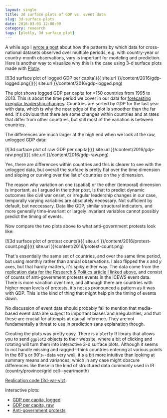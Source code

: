 ```yaml
---
layout: single
title: 3d surface plots of GDP vs. event data
slug: 3d-surface-plots
date: 2016-03-03 12:00:00
category: research
tags: [plotly, 3d surface plot]
---
```


A while ago I <a href="http://andybeger.com/2014/10/06/the-right-kind-of-variance/">wrote a post</a> about how the patterns by which data for cross-national datasets observed over multiple periods, e.g. with country-year or country-month observations, vary is important for modeling and prediction. Here is another way to visualize why this is the case using 3-d surface plots made with <a href="https://plot.ly">Plotly</a>.

[![3d surface plot of logged GDP per capita]({{ site.url }}/content/2016/gdp-logged.png)]({{ site.url }}/content/2016/gdp-logged.png)

The plot shows logged GDP per capita for &gt;150 countries from 1995 to 2013. This is about the time period we cover in our data for <a href="http://rap.sagepub.com/content/1/3/2053168014557511">forecasting irregular leadership changes</a>. Countries are sorted by GDP for the last year with data, which is why the near edge of the plot is smoother than the far end. It's obvious that there are some changes within countries and at rates that differ from other countries, but still most of the variation is between countries.

<!--more-->

The differences are much larger at the high end when we look at the raw, unlogged GDP data:

[![3d surface plot of raw GDP per capita]({{ site.url }}/content/2016/gdp-raw.png)]({{ site.url }}/content/2016/gdp-raw.png)

Yes, there are differences within countries and this is clearer to see with the unlogged data, but overall the surface is pretty flat over the time dimension and sloping or curving over the list of countries on the <em>y</em> dimension.

The reason why variation on one (spatial) or the other (temporal) dimension is important, as I argued in the other post, is that to predict dynamic outcomes like civil war onset, or irregular leadership changes in our case, temporally varying variables are absolutely necessary. Not sufficient by default, but neccessary. Data like GDP, similar structural indicators, and more generally time-invariant or largely invariant variables cannot possibly predict the timing of events.

Now compare the two plots above to what anti-government protests look like:

[![3d surface plot of protest counts]({{ site.url }}/content/2016/protest-count.png)]({{ site.url }}/content/2016/protest-count.png)

That's essentially the same set of countries, and over the same time period, but using monthly rather than annual observations. I also flipped the <em>x</em> and <em>y</em> axes, but that hardly matters, it's spiky either way. The data come from the <a href="https://github.com/andybega/rap-ensemble-forecasting">replication data for the Research &amp; Politics article I linked above</a>, and consist of counts of anti-government protests events in the ICEWS event data. There is more variation over time, and although there are countries with higher mean levels of protests, it's not as pronounced a pattern as it was with GDP. This is the kind of thing that might help pin the timing of events down.

No discussion of event data should probably fail to mention that media-based event data are subject to important biases and irregularities, and that these are crucial for attempts at causal inference. They are not fundamentally a threat to use in prediction sans explanation though.

Creating the plots was pretty easy. There is a <code>plotly</code> R library that allows you to send <code>ggplot2</code> objects to their website, where a bit of clicking and rotating will turn them into interactive 3-d surface plots. Although it seems to not handle missing and ragged--think countries entering at various points in the 60's or 90's--data very well, it's a bit more intuitive than looking at summary means and variances, which in any case might obscure differences like these in the kind of structured data commonly used in IR (country/province/grid cell--year/month)

<a href="https://github.com/andybega/mireg-blogs/tree/master/3d-var-viz">Replication code (3d-var-viz)</a>.

Interactive plots:
<ul>
	<li><a href="https://plot.ly/~andybega/14/gdp-per-capita-ppp-in-constant-2005-international-logged/">GDP per capita, logged</a></li>
	<li><a href="https://plot.ly/~andybega/21/gdp-per-capita-ppp-constant-2005-international/">GDP per capita, raw</a></li>
	<li><a href="https://plot.ly/~andybega/33/anti-government-protests-icews/">Anti-government protests</a></li>
</ul>